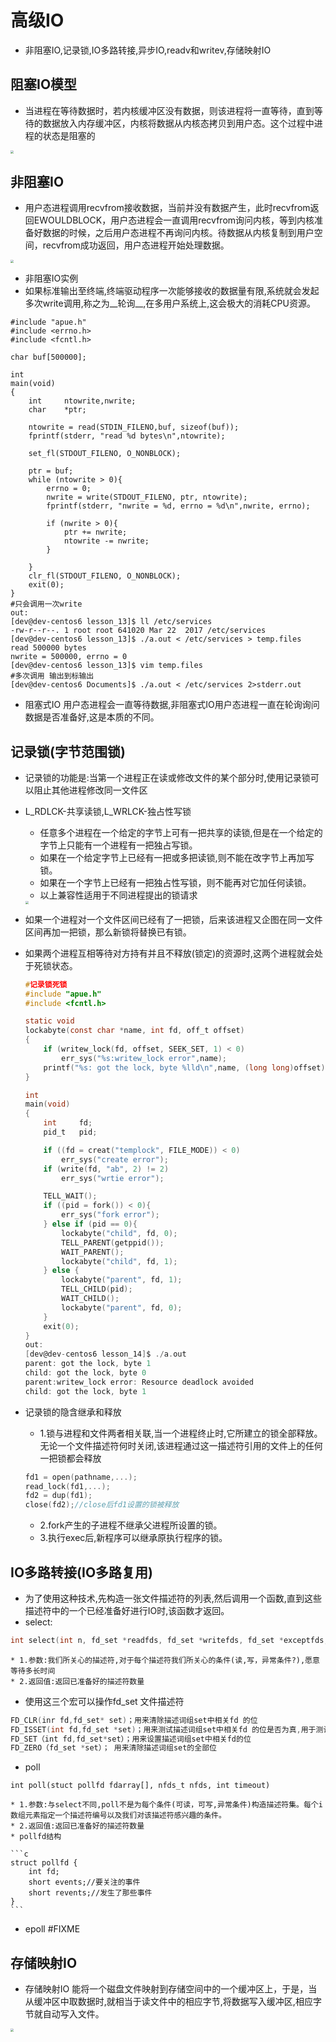 # 高级IO
* 非阻塞IO,记录锁,IO多路转接,异步IO,readv和writev,存储映射IO

## 阻塞IO模型
* 当进程在等待数据时，若内核缓冲区没有数据，则该进程将一直等待，直到等待的数据放入内存缓冲区，内核将数据从内核态拷贝到用户态。这个过程中进程的状态是阻塞的
<img src="阻塞IO.png" style="zoom:30%">



## 非阻塞IO
* 用户态进程调用recvfrom接收数据，当前并没有数据产生，此时recvfrom返回EWOULDBLOCK，用户态进程会一直调用recvfrom询问内核，等到内核准备好数据的时候，之后用户态进程不再询问内核。待数据从内核复制到用户空间，recvfrom成功返回，用户态进程开始处理数据。
<img src="非阻塞IO.png" style="zoom:30%">

* 非阻塞IO实例
* 如果标准输出至终端,终端驱动程序一次能够接收的数据量有限,系统就会发起多次write调用,称之为__轮询__,在多用户系统上,这会极大的消耗CPU资源。


```
#include "apue.h"
#include <errno.h>
#include <fcntl.h>

char buf[500000];

int 
main(void)
{
    int     ntowrite,nwrite;
    char    *ptr;

    ntowrite = read(STDIN_FILENO,buf, sizeof(buf));
    fprintf(stderr, "read %d bytes\n",ntowrite);

    set_fl(STDOUT_FILENO, O_NONBLOCK);

    ptr = buf;
    while (ntowrite > 0){
        errno = 0;
        nwrite = write(STDOUT_FILENO, ptr, ntowrite);
        fprintf(stderr, "nwrite = %d, errno = %d\n",nwrite, errno);

        if (nwrite > 0){
            ptr += nwrite;
            ntowrite -= nwrite;
        }

    }
    clr_fl(STDOUT_FILENO, O_NONBLOCK);
    exit(0);
}
#只会调用一次write
out:
[dev@dev-centos6 lesson_13]$ ll /etc/services
-rw-r--r--. 1 root root 641020 Mar 22  2017 /etc/services
[dev@dev-centos6 lesson_13]$ ./a.out < /etc/services > temp.files
read 500000 bytes
nwrite = 500000, errno = 0
[dev@dev-centos6 lesson_13]$ vim temp.files
#多次调用 输出到标输出
[dev@dev-centos6 Documents]$ ./a.out < /etc/services 2>stderr.out

```
* 阻塞式IO 用户态进程会一直等待数据,非阻塞式IO用户态进程一直在轮询询问数据是否准备好,这是本质的不同。

## 记录锁(字节范围锁)
* 记录锁的功能是:当第一个进程正在读或修改文件的某个部分时,使用记录锁可以阻止其他进程修改同一文件区
* L_RDLCK-共享读锁,L_WRLCK-独占性写锁
    * 任意多个进程在一个给定的字节上可有一把共享的读锁,但是在一个给定的字节上只能有一个进程有一把独占写锁。
    * 如果在一个给定字节上已经有一把或多把读锁,则不能在改字节上再加写锁。
    * 如果在一个字节上已经有一把独占性写锁，则不能再对它加任何读锁。
    * 以上兼容性适用于不同进程提出的锁请求 

    <img src="读写锁兼容性.png" style="zoom:30%">
* 如果一个进程对一个文件区间已经有了一把锁，后来该进程又企图在同一文件区间再加一把锁，那么新锁将替换已有锁。

* 如果两个进程互相等待对方持有并且不释放(锁定)的资源时,这两个进程就会处于死锁状态。

    ```c
    #记录锁死锁
    #include "apue.h"
    #include <fcntl.h>

    static void
    lockabyte(const char *name, int fd, off_t offset)
    {
        if (writew_lock(fd, offset, SEEK_SET, 1) < 0)
            err_sys("%s:writew_lock error",name);
        printf("%s: got the lock, byte %lld\n",name, (long long)offset);
    }

    int
    main(void)
    {
        int     fd;
        pid_t   pid;

        if ((fd = creat("templock", FILE_MODE)) < 0)
            err_sys("create error");
        if (write(fd, "ab", 2) != 2)
            err_sys("wrtie error");

        TELL_WAIT();
        if ((pid = fork()) < 0){
            err_sys("fork error");
        } else if (pid == 0){
            lockabyte("child", fd, 0);
            TELL_PARENT(getppid());
            WAIT_PARENT();
            lockabyte("child", fd, 1);
        } else {
            lockabyte("parent", fd, 1);
            TELL_CHILD(pid);
            WAIT_CHILD();
            lockabyte("parent", fd, 0);
        }
        exit(0);
    }
    out:
    [dev@dev-centos6 lesson_14]$ ./a.out
    parent: got the lock, byte 1
    child: got the lock, byte 0
    parent:writew_lock error: Resource deadlock avoided
    child: got the lock, byte 1
    ```

* 记录锁的隐含继承和释放
    * 1.锁与进程和文件两者相关联,当一个进程终止时,它所建立的锁全部释放。无论一个文件描述符何时关闭,该进程通过这一描述符引用的文件上的任何一把锁都会释放

    ```c
    fd1 = open(pathname,...);
    read_lock(fd1,...);
    fd2 = dup(fd1);
    close(fd2);//close后fd1设置的锁被释放
    ```
    * 2.fork产生的子进程不继承父进程所设置的锁。
    * 3.执行exec后,新程序可以继承原执行程序的锁。

## IO多路转接(IO多路复用)
* 为了使用这种技术,先构造一张文件描述符的列表,然后调用一个函数,直到这些描述符中的一个已经准备好进行IO时,该函数才返回。 
* select:

```c
int select(int n, fd_set *readfds, fd_set *writefds, fd_set *exceptfds, struct timeval *timeout);
```
    * 1.参数:我们所关心的描述符,对于每个描述符我们所关心的条件(读,写，异常条件?),愿意等待多长时间
    * 2.返回值:返回已准备好的描述符数量
* 使用这三个宏可以操作fd_set 文件描述符

```c
FD_CLR(inr fd,fd_set* set)；用来清除描述词组set中相关fd 的位
FD_ISSET(int fd,fd_set *set)；用来测试描述词组set中相关fd 的位是否为真,用于测试描述符是否已经打开
FD_SET（int fd,fd_set*set）；用来设置描述词组set中相关fd的位
FD_ZERO（fd_set *set）； 用来清除描述词组set的全部位
```

* poll

```
int poll(stuct pollfd fdarray[], nfds_t nfds, int timeout)
```
    * 1.参数:与select不同,poll不是为每个条件(可读，可写,异常条件)构造描述符集。每个i数组元素指定一个描述符编号以及我们对该描述符感兴趣的条件。
    * 2.返回值:返回已准备好的描述符数量
    * pollfd结构
    
    ```c
    struct pollfd {
        int fd;
        short events;//要关注的事件
        short revents;//发生了那些事件
    }
    ```

* epoll #FIXME

## 存储映射IO
* 存储映射IO 能将一个磁盘文件映射到存储空间中的一个缓冲区上，于是，当从缓冲区中取数据时,就相当于读文件中的相应字节,将数据写入缓冲区,相应字节就自动写入文件。

<img src="存储映射IO.png" style="zoom:30%">
